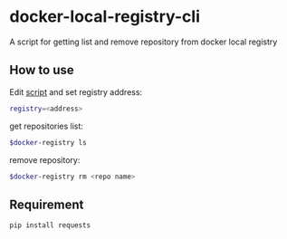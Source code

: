 # docker-local-registry-cli
A script for getting list and remove repository from docker local registry 

## How to use
Edit [script](#docker-registry) and set registry address:

```bash
registry=<address>
```
get repositories list:

```bash
$docker-registry ls
```
remove repository:

```bash
$docker-registry rm <repo name>
```

## Requirement

```bash
pip install requests
```
